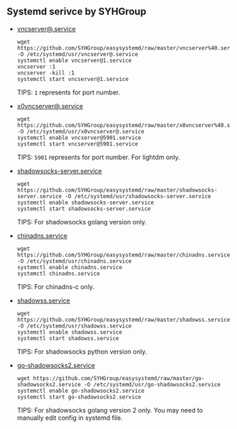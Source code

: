 ## Systemd serivce by SYHGroup  

 * [vncserver@.service](https://github.com/SYHGroup/easysystemd/blob/master/vncserver%40.service)  
   ```
   wget https://github.com/SYHGroup/easysystemd/raw/master/vncserver%40.service -O /etc/systemd/usr/vncserver@.service  
   systemctl enable vncserver@1.service  
   vncserver :1  
   vncserver -kill :1  
   systemctl start vncserver@1.service  
   ```
   TIPS: `1` represents for port number.  

 * [x0vncserver@.service](https://github.com/SYHGroup/easysystemd/blob/master/x0vncserver%40.service)  
   ```
   wget https://github.com/SYHGroup/easysystemd/raw/master/x0vncserver%40.service -O /etc/systemd/usr/x0vncserver@.service  
   systemctl enable vncserver@5901.service  
   systemctl start vncserver@5901.service  
   ```
   TIPS: `5901` represents for port number. For lightdm only.  

 * [shadowsocks-server.service](https://github.com/SYHGroup/easysystemd/blob/master/shadowsocks-server.service)  
   ```
   wget https://github.com/SYHGroup/easysystemd/raw/master/shadowsocks-server.service -O /etc/systemd/usr/shadowsocks-server.service  
   systemctl enable shadowsocks-server.service  
   systemctl start shadowsocks-server.service  
   ```
   TIPS: For shadowsocks golang version only.  

 * [chinadns.service](https://github.com/SYHGroup/easysystemd/blob/master/chinadns.service)  
   ```
   wget https://github.com/SYHGroup/easysystemd/raw/master/chinadns.service -O /etc/systemd/usr/chinadns.service  
   systemctl enable chinadns.service  
   systemctl chinadns.service  
   ```
   TIPS: For chinadns-c only.  

 * [shadowss.service](https://github.com/SYHGroup/easysystemd/blob/master/shadowss.service)
   ```
   wget https://github.com/SYHGroup/easysystemd/raw/master/shadowss.service -O /etc/systemd/usr/shadowss.service  
   systemctl enable shadowss.service  
   systemctl start shadowss.service  
   ```
   TIPS: For shadowsocks python version only.  

* [go-shadowsocks2.service](https://github.com/SYHGroup/easysystemd/blob/master/go-shadowsocks2.service)
   ```
   wget https://github.com/SYHGroup/easysystemd/raw/master/go-shadowsocks2.service -O /etc/systemd/usr/go-shadowsocks2.service
   systemctl enable go-shadowsocks2.service
   systemctl start go-shadowsocks2.service
   ```
   TIPS: For shadowsocks golang version 2 only. You may need to manually edit config in systemd file.
